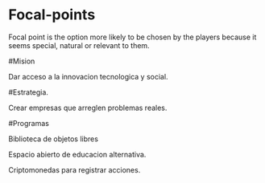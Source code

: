 # Focal-points
Focal point is the option more likely to be chosen by the players because it seems special, natural or relevant to them.


#Mision

Dar acceso a la innovacion tecnologica y social.

#Estrategia.

Crear empresas que arreglen problemas reales.

#Programas

Biblioteca de objetos libres

Espacio abierto de educacion alternativa.

Criptomonedas para registrar acciones.


